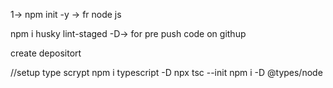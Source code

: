 1-> npm init -y -> fr node js

npm i husky lint-staged -D-> for pre push code on githup

 create depositort 

 //setup type scrypt
npm i typescript -D
npx tsc --init
 npm i -D @types/node 